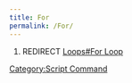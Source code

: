 ```yaml
---
title: For
permalink: /For/
---
```


1.  REDIRECT [Loops\#For Loop](/Loops#For_Loop "wikilink")

[Category:Script Command](/Category:Script_Command "wikilink")